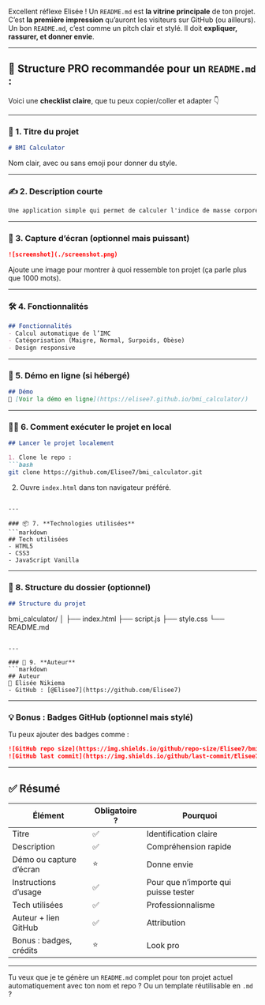 Excellent réflexe Elisée ! Un `README.md` est **la vitrine principale** de ton projet. C’est **la première impression** qu’auront les visiteurs sur GitHub (ou ailleurs).
Un bon `README.md`, c’est comme un pitch clair et stylé. Il doit **expliquer, rassurer, et donner envie**.

---

## 🧰 Structure PRO recommandée pour un `README.md` :

Voici une **checklist claire**, que tu peux copier/coller et adapter 👇

---

### 🧾 1. **Titre du projet**

```markdown
# BMI Calculator
```

Nom clair, avec ou sans emoji pour donner du style.

---

### ✍️ 2. **Description courte**

```markdown
Une application simple qui permet de calculer l'indice de masse corporelle (IMC) à partir de la taille et du poids de l'utilisateur. Projet #1 du challenge "10 projets JS en 10 jours".
```

---

### 📸 3. **Capture d’écran (optionnel mais puissant)**

```markdown
![screenshot](./screenshot.png)
```

Ajoute une image pour montrer à quoi ressemble ton projet (ça parle plus que 1000 mots).

---

### 🛠 4. **Fonctionnalités**

```markdown
## Fonctionnalités
- Calcul automatique de l’IMC
- Catégorisation (Maigre, Normal, Surpoids, Obèse)
- Design responsive
```

---

### 🚀 5. **Démo en ligne (si hébergé)**

```markdown
## Démo
🔗 [Voir la démo en ligne](https://elisee7.github.io/bmi_calculator/)
```

---

### 🧑‍💻 6. **Comment exécuter le projet en local**

````markdown
## Lancer le projet localement

1. Clone le repo :
```bash
git clone https://github.com/Elisee7/bmi_calculator.git
````

2. Ouvre `index.html` dans ton navigateur préféré.

````

---

### 📦 7. **Technologies utilisées**
```markdown
## Tech utilisées
- HTML5
- CSS3
- JavaScript Vanilla
````

---

### 📁 8. **Structure du dossier (optionnel)**

```markdown
## Structure du projet

```

bmi\_calculator/
│
├── index.html
├── script.js
├── style.css
└── README.md

````

---

### 🧙 9. **Auteur**
```markdown
## Auteur
👤 Elisée Nikiema  
- GitHub : [@Elisee7](https://github.com/Elisee7)
````

---

### 💡 Bonus : Badges GitHub (optionnel mais stylé)

Tu peux ajouter des badges comme :

```markdown
![GitHub repo size](https://img.shields.io/github/repo-size/Elisee7/bmi_calculator)
![GitHub last commit](https://img.shields.io/github/last-commit/Elisee7/bmi_calculator)
```

---

## ✅ Résumé

| Élément                 | Obligatoire ? | Pourquoi                             |
| ----------------------- | ------------- | ------------------------------------ |
| Titre                   | ✅             | Identification claire                |
| Description             | ✅             | Compréhension rapide                 |
| Démo ou capture d’écran | ⭐             | Donne envie                          |
| Instructions d’usage    | ✅             | Pour que n’importe qui puisse tester |
| Tech utilisées          | ✅             | Professionnalisme                    |
| Auteur + lien GitHub    | ✅             | Attribution                          |
| Bonus : badges, crédits | ⭐             | Look pro                             |

---

Tu veux que je te génère un `README.md` complet pour ton projet actuel automatiquement avec ton nom et repo ? Ou un template réutilisable en `.md` ?
